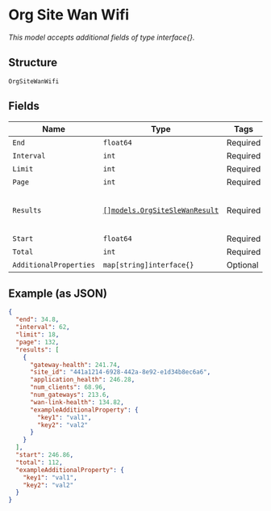
# Org Site Wan Wifi

*This model accepts additional fields of type interface{}.*

## Structure

`OrgSiteWanWifi`

## Fields

| Name | Type | Tags | Description |
|  --- | --- | --- | --- |
| `End` | `float64` | Required | - |
| `Interval` | `int` | Required | - |
| `Limit` | `int` | Required | - |
| `Page` | `int` | Required | - |
| `Results` | [`[]models.OrgSiteSleWanResult`](../../doc/models/org-site-sle-wan-result.md) | Required | **Constraints**: *Unique Items Required* |
| `Start` | `float64` | Required | - |
| `Total` | `int` | Required | - |
| `AdditionalProperties` | `map[string]interface{}` | Optional | - |

## Example (as JSON)

```json
{
  "end": 34.8,
  "interval": 62,
  "limit": 18,
  "page": 132,
  "results": [
    {
      "gateway-health": 241.74,
      "site_id": "441a1214-6928-442a-8e92-e1d34b8ec6a6",
      "application_health": 246.28,
      "num_clients": 68.96,
      "num_gateways": 213.6,
      "wan-link-health": 134.82,
      "exampleAdditionalProperty": {
        "key1": "val1",
        "key2": "val2"
      }
    }
  ],
  "start": 246.86,
  "total": 112,
  "exampleAdditionalProperty": {
    "key1": "val1",
    "key2": "val2"
  }
}
```

